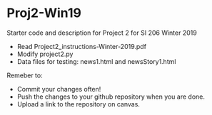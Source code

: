 # Proj2-Win19
Starter code and description for Project 2 for SI 206 Winter 2019

- Read Project2_instructions-Winter-2019.pdf
- Modify project2.py
- Data files for testing: news1.html and newsStory1.html

Remeber to:
- Commit your changes often!  
- Push the changes to your github repository when you are done.  
- Upload a link to the repository on canvas.

